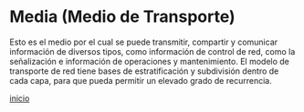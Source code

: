 # Media (Medio de Transporte)
 Esto es el medio por el cual se puede transmitir, compartir y comunicar información de diversos tipos, como información de control de red, como la señalización e información de operaciones y mantenimiento. El modelo de transporte de red tiene bases de estratificación y subdivisión dentro de cada capa, para que pueda permitir un elevado grado de recurrencia.
 
 [inicio](../README.md)
